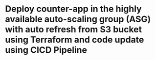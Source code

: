 # Deploy counter-app in the highly available auto-scaling group (ASG) with auto refresh from S3 bucket using Terraform and code update using CICD Pipeline
